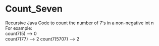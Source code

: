 # Count_Seven
Recursive Java Code to count the number of 7's in a non-negative int n  
For example:  
count7(5) --> 0  
count7(77) --> 2
count7(5707) --> 2
